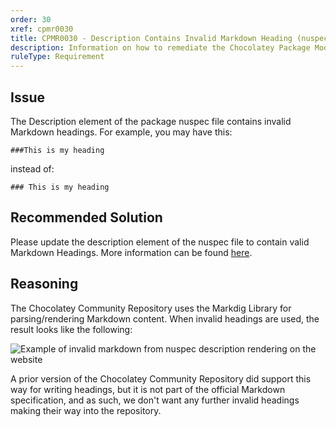 ```yaml
---
order: 30
xref: cpmr0030
title: CPMR0030 - Description Contains Invalid Markdown Heading (nuspec)
description: Information on how to remediate the Chocolatey Package Moderation Rule 0030
ruleType: Requirement
---
```


<?! Include "../../../../../shared/package-validator-rule-requirement.txt" /?>

## Issue

The Description element of the package nuspec file contains invalid Markdown headings.  For example, you may have this:

```
###This is my heading
```
instead of:

```
### This is my heading
```

## Recommended Solution

Please update the description element of the nuspec file to contain valid Markdown Headings.  More information can be found [here](https://github.com/adam-p/markdown-here/wiki/Markdown-Cheatsheet#headers).

## Reasoning

The Chocolatey Community Repository uses the Markdig Library for parsing/rendering Markdown content.  When invalid headings are used, the result looks like the following:

![Example of invalid markdown from nuspec description rendering on the website](/images/moderation/invalid-markdown-rendering.png)

A prior version of the Chocolatey Community Repository did support this way for writing headings, but it is not part of the official Markdown specification, and as such, we don't want any further invalid headings making their way into the repository.